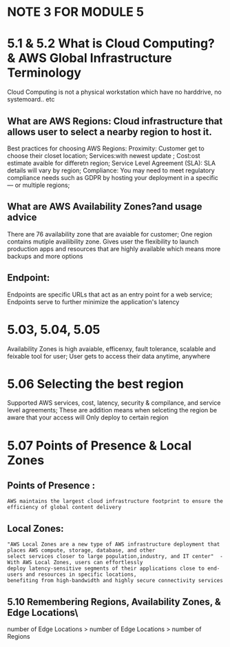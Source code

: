 # NOTE 3 FOR MODULE 5
# 5.1 & 5.2 What is Cloud Computing? & AWS Global Infrastructure Terminology
  Cloud Computing is not a physical workstation which have no harddrive, no systemoard.. etc
## What are AWS Regions: Cloud infrastructure that allows user to select a nearby region to host it. 
  Best practices for choosing AWS Regions: 
    Proximity: Customer get to choose their closet location;
    Services:with newest update ;
    Cost:ost estimate avaible for differetn region;
    Service Level Agreement (SLA): SLA details will vary by region;
    Compliance: You may need to meet regulatory compliance needs such as GDPR by hosting your deployment in a specific — 
                or multiple regions;
## What are AWS Availability Zones?and usage advice
  There are 76 availability zone that are avaiable for customer; One region contains mutiple availibility zone. 
  Gives user the flexibility to launch production apps and resources that are highly available which means more
  backups and more options
## Endpoint: 
  Endpoints are specific URLs that act as an entry point for a web service; Endpoints serve to further minimize
  the application's latency
#  5.03, 5.04, 5.05
  Availability Zones is high avaiable, efficenxy, fault tolerance, scalable and feixable tool for user; User gets to
  access their data anytime, anywhere
# 5.06 Selecting the best region
  Supported AWS services, cost, latency, security & compilance, and service level agreements; These are addition means 
  when selceting the region be aware that your access will Only deploy to certain region
# 5.07 Points of Presence & Local Zones
  ## Points of Presence :
    AWS maintains the largest cloud infrastructure footprint to ensure the efficiency of global content delivery
  ## Local Zones: 
    "AWS Local Zones are a new type of AWS infrastructure deployment that places AWS compute, storage, database, and other 
    select services closer to large population,industry, and IT center"  - With AWS Local Zones, users can effortlessly 
    deploy latency-sensitive segments of their applications close to end-users and resources in specific locations, 
    benefiting from high-bandwidth and highly secure connectivity services
## 5.10 Remembering Regions, Availability Zones, & Edge Locations\
   number of Edge Locations > number of Edge Locations > number of Regions
  

  
  
  
